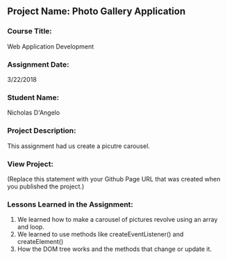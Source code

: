 ## Project Name:  Photo Gallery Application

### Course Title:
Web Application Development

### Assignment Date:  
3/22/2018

### Student Name:  
Nicholas D'Angelo

### Project Description:
This assignment had us create a picutre carousel. 

### View Project:
(Replace this statement with your Github Page URL that was created when you 
 published the project.)

### Lessons Learned in the Assignment:
1. We learned how to make a carousel of pictures revolve using an array and loop.
2. We learned to use methods like createEventListener() and createElement()
3. How the DOM tree works and the methods that change or update it.
